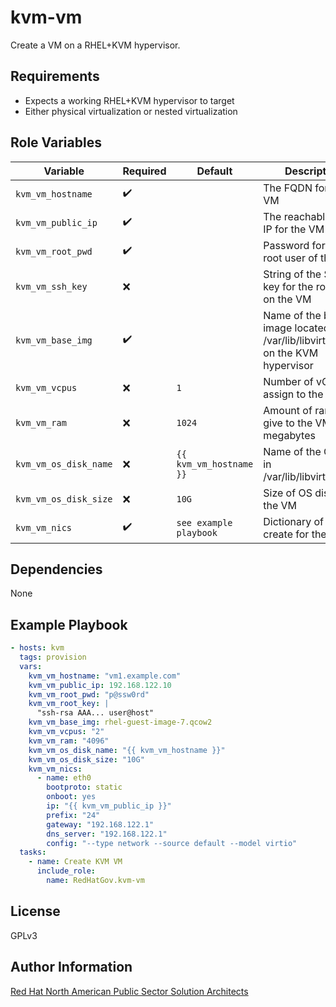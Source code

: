 kvm-vm
=========

Create a VM on a RHEL+KVM hypervisor.

Requirements
------------

- Expects a working RHEL+KVM hypervisor to target
- Either physical virtualization or nested virtualization

Role Variables
--------------

| Variable        | Required | Default  | Description                                                                                                                                                                                                                                     |
| --------------- | -------- | -------- | ----------------------------------------------------------------------------------------------------------------------------------------------------------------------------------------------------------------------------------------------- |
| `kvm_vm_hostname` | :heavy_check_mark:      |  | The FQDN for the VM |
| `kvm_vm_public_ip` | :heavy_check_mark:      |  | The reachable public IP for the VM |
| `kvm_vm_root_pwd` | :heavy_check_mark:      |  | Password for the root user of the VM |
| `kvm_vm_ssh_key` | :x:      |  | String of the SSH key for the root user on the VM |
| `kvm_vm_base_img` | :heavy_check_mark:      |  | Name of the base image located in /var/lib/libvirt/images on the KVM hypervisor |
| `kvm_vm_vcpus` | :x:      | ```1``` | Number of vCPUS to assign to the VM |
| `kvm_vm_ram` | :x:      | ```1024``` | Amount of ram to give to the VM in megabytes |
| `kvm_vm_os_disk_name` | :x:      | ```{{ kvm_vm_hostname }}``` | Name of the OS disk in /var/lib/libvirt/images |
| `kvm_vm_os_disk_size` | :x:      | ```10G``` | Size of OS disk for the VM |
| `kvm_vm_nics` | :heavy_check_mark:      | ```see example playbook``` | Dictionary of NICs to create for the VM |

Dependencies
------------

None

Example Playbook
----------------

```yaml
- hosts: kvm
  tags: provision
  vars:
    kvm_vm_hostname: "vm1.example.com"
    kvm_vm_public_ip: 192.168.122.10
    kvm_vm_root_pwd: "p@ssw0rd"
    kvm_vm_root_key: |
      "ssh-rsa AAA... user@host"
    kvm_vm_base_img: rhel-guest-image-7.qcow2
    kvm_vm_vcpus: "2"
    kvm_vm_ram: "4096"
    kvm_vm_os_disk_name: "{{ kvm_vm_hostname }}"
    kvm_vm_os_disk_size: "10G"
    kvm_vm_nics:
      - name: eth0
        bootproto: static
        onboot: yes
        ip: "{{ kvm_vm_public_ip }}"
        prefix: "24"
        gateway: "192.168.122.1"
        dns_server: "192.168.122.1"
        config: "--type network --source default --model virtio"
  tasks:
    - name: Create KVM VM
      include_role:
        name: RedHatGov.kvm-vm
```

License
-------

GPLv3

Author Information
------------------

[Red Hat North American Public Sector Solution Architects](https://redhatgov.io)

